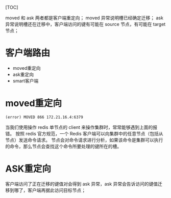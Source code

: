 [TOC]

moved 和 ask
两者都是客户端重定向；
moved 异常说明槽已经确定迁移；
ask 异常说明槽还在迁移中，客户端访问的键有可能在 source 节点，有可能在 target 节点；


# 客户端路由
+ moved重定向
+ ask重定向
+ smart客户端

# moved重定向
```
(error) MOVED 866 172.21.16.4:6379
```
当我们使用操作 redis 单节点的 client 来操作集群时，常常能够遇到上面的报错。
按照 redis 官方规范，一个 Redis 客户端可以向集群中的任意节点（包括从节点）发送命令请求。
节点会对命令请求进行分析，如果该命令是集群可以执行的命令，那么节点会查找这个命令所要处理的键所在的槽。

# ASK重定向
客户端访问了正在迁移的键值对会得到 ask 异常，ask 异常会告诉访问的键值迁移到哪了，客户端再据此访问目标节点；

